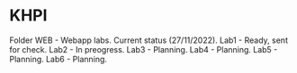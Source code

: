 # KHPI
Folder WEB - Webapp labs.
Current status (27/11/2022).
Lab1 - Ready, sent for check.
Lab2 - In preogress.
Lab3 - Planning.
Lab4 - Planning.
Lab5 - Planning.
Lab6 - Planning.
